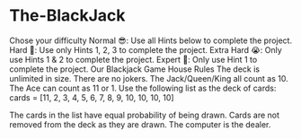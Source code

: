 # The-BlackJack

Chose your difficulty
Normal 😎: Use all Hints below to complete the project.
Hard 🤔: Use only Hints 1, 2, 3 to complete the project.
Extra Hard 😭: Only use Hints 1 & 2 to complete the project.
Expert 🤯: Only use Hint 1 to complete the project.
Our Blackjack Game House Rules
The deck is unlimited in size.
There are no jokers.
The Jack/Queen/King all count as 10.
The Ace can count as 11 or 1.
Use the following list as the deck of cards:
cards = [11, 2, 3, 4, 5, 6, 7, 8, 9, 10, 10, 10, 10]

The cards in the list have equal probability of being drawn.
Cards are not removed from the deck as they are drawn.
The computer is the dealer.
